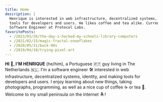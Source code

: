 ```yaml
---
title: Home
description: |
  Henrique is interested in web infrastructure, decentralized systems, and making
  tools for developers and users. He likes coffee and tea alike. Currently works as a
  Software Engineer at Protocol Labs.
favoritePosts:
  - /2023/03/26/the-day-i-hacked-my-schools-library-computers
  - /2021/02/15/magic-fractal-snowflakes
  - /2020/05/31/back-90s
  - /2019/04/18/trying-pixel-art
---
```


**HI 👋, I'M HENRIQUE** (he/him), a Portuguese 🇵🇹 guy living in The Netherlands 🇳🇱. I'm a software engineer 🛠 interested in web infrastructure, decentralized systems, identity, and making tools for developers and users. I enjoy learning about new things, taking photographs, programming, as well as a nice cup of coffee ☕️ or tea 🍵. Welcome to my small peninsula on the Internet 🏝️!

<div class='h-card' hidden>
  <a href='https://hacdias.com/' class='u-uid u-url p-name'>Henrique Dias</a>
  <a class='u-photo' href='https://hacdias.com/profile/2022-03-26/me-256.jpg'>(Photo)</data>
  <a href='mailto:mail@hacdias.com' rel='me" class='u-email'>mail@hacdias.com</a>
  <a class='u-key' href='{{ absURL "/pubkey.txt" }}'>PGP key</a>
</div>
